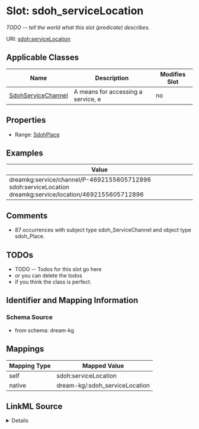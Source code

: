 

# Slot: sdoh_serviceLocation


_TODO -- tell the world what this slot (predicate) describes._





URI: [sdoh:serviceLocation](http://schema.org/serviceLocation)



<!-- no inheritance hierarchy -->





## Applicable Classes

| Name | Description | Modifies Slot |
| --- | --- | --- |
| [SdohServiceChannel](../classes/SdohServiceChannel.md) | A means for accessing a service, e |  no  |







## Properties

* Range: [SdohPlace](../classes/SdohPlace.md)






## Examples

| Value |
| --- |
| dreamkg:service/channel/P-4692155605712896 sdoh:serviceLocation dreamkg:service/location/4692155605712896 |

## Comments

* 87 occurrences with subject type sdoh_ServiceChannel and object type sdoh_Place.

## TODOs

* TODO -- Todos for this slot go here
* or you can delete the todos
* if you think the class is perfect.

## Identifier and Mapping Information







### Schema Source


* from schema: dream-kg




## Mappings

| Mapping Type | Mapped Value |
| ---  | ---  |
| self | sdoh:serviceLocation |
| native | dream-kg/:sdoh_serviceLocation |




## LinkML Source

<details>
```yaml
name: sdoh_serviceLocation
description: TODO -- tell the world what this slot (predicate) describes.
todos:
- TODO -- Todos for this slot go here
- or you can delete the todos
- if you think the class is perfect.
comments:
- 87 occurrences with subject type sdoh_ServiceChannel and object type sdoh_Place.
examples:
- value: dreamkg:service/channel/P-4692155605712896 sdoh:serviceLocation dreamkg:service/location/4692155605712896
from_schema: dream-kg
rank: 1000
slot_uri: sdoh:serviceLocation
alias: sdoh_serviceLocation
domain_of:
- sdoh_ServiceChannel
range: sdoh_Place

```
</details>